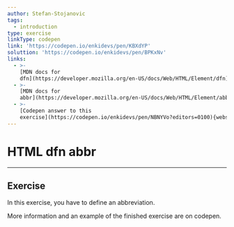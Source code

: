 ```yaml
---
author: Stefan-Stojanovic
tags:
  - introduction
type: exercise
linkType: codepen
link: 'https://codepen.io/enkidevs/pen/KBXdYP'
soluttion: 'https://codepen.io/enkidevs/pen/BPKxNv'
links:
  - >-
    [MDN docs for
    dfn](https://developer.mozilla.org/en-US/docs/Web/HTML/Element/dfn){website}
  - >-
    [MDN docs for
    abbr](https://developer.mozilla.org/en-US/docs/Web/HTML/Element/abbr){website}
  - >-
    [Codepen answer to this
    exercise](https://codepen.io/enkidevs/pen/NBNYVo?editors=0100){website}
---
```


# HTML dfn abbr


---

## Exercise

In this exercise, you have to define an abbreviation.

More information and an example of the finished exercise are on codepen.
